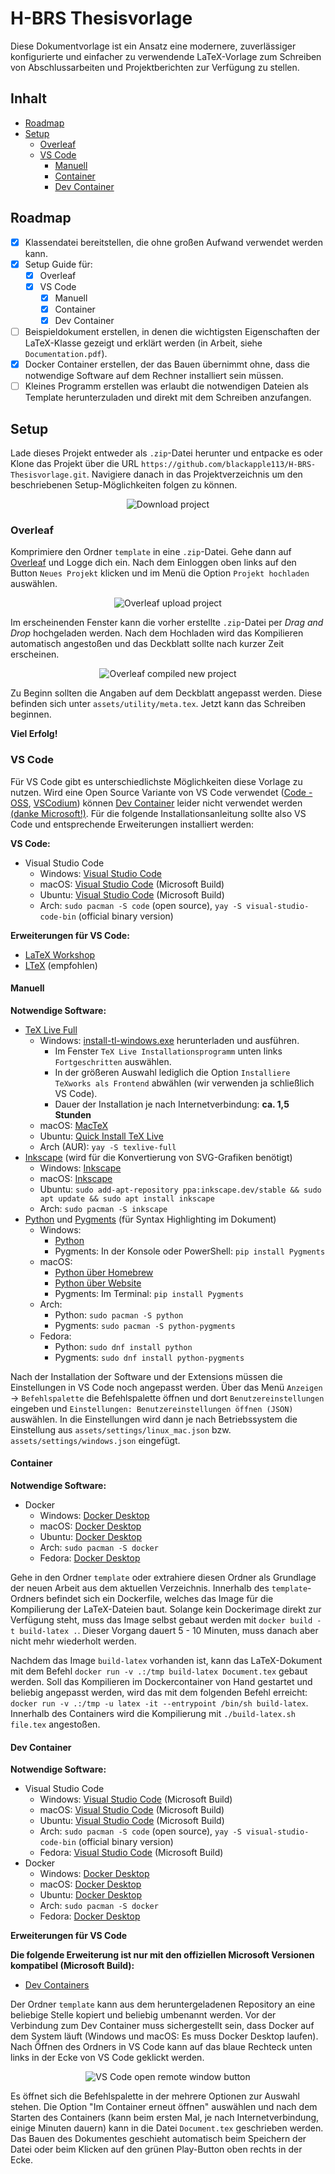 # H-BRS Thesisvorlage <!-- omit in toc -->

Diese Dokumentvorlage ist ein Ansatz eine modernere, zuverlässiger konfigurierte und einfacher zu verwendende LaTeX-Vorlage zum Schreiben von Abschlussarbeiten und Projektberichten zur Verfügung zu stellen.

## Inhalt <!-- omit in toc -->
- [Roadmap](#roadmap)
- [Setup](#setup)
  - [Overleaf](#overleaf)
  - [VS Code](#vs-code)
    - [Manuell](#manuell)
    - [Container](#container)
    - [Dev Container](#dev-container)

## Roadmap

* [x] Klassendatei bereitstellen, die ohne großen Aufwand verwendet werden kann.
* [x] Setup Guide für:
  * [x] Overleaf
  * [x] VS Code
    * [x] Manuell
    * [x] Container
    * [x] Dev Container
* [ ] Beispieldokument erstellen, in denen die wichtigsten Eigenschaften der LaTeX-Klasse gezeigt und erklärt werden (in Arbeit, siehe `Documentation.pdf`).
* [x] Docker Container erstellen, der das Bauen übernimmt ohne, dass die notwendige Software auf dem Rechner installiert sein müssen.
* [ ] Kleines Programm erstellen was erlaubt die notwendigen Dateien als Template herunterzuladen und direkt mit dem Schreiben anzufangen.

## Setup

Lade dieses Projekt entweder als `.zip`-Datei herunter und entpacke es oder Klone das Projekt über die URL `https://github.com/blackapple113/H-BRS-Thesisvorlage.git`. Navigiere danach in das Projektverzeichnis um den beschriebenen Setup-Möglichkeiten folgen zu können.

<div align="center">

![Download project](assets/images/github_download_project.png)

</div>

### Overleaf
Komprimiere den Ordner `template` in eine `.zip`-Datei. Gehe dann auf [Overleaf](https://overleaf.com) und Logge dich ein. Nach dem Einloggen oben links auf den Button `Neues Projekt` klicken und im Menü die Option `Projekt hochladen` auswählen.

<div align="center">

![Overleaf upload project](assets/images/overleaf_upload_project.png)

</div>

Im erscheinenden Fenster kann die vorher erstellte `.zip`-Datei per *Drag and Drop* hochgeladen werden. Nach dem Hochladen wird das Kompilieren automatisch angestoßen und das Deckblatt sollte nach kurzer Zeit erscheinen.

<div align="center">

![Overleaf compiled new project](asset/../assets/images/overleaf_compiled_new_project.png)

</div>

Zu Beginn sollten die Angaben auf dem Deckblatt angepasst werden. Diese befinden sich unter `assets/utility/meta.tex`. Jetzt kann das Schreiben beginnen. 

**Viel Erfolg!**

### VS Code

Für VS Code gibt es unterschiedlichste Möglichkeiten diese Vorlage zu nutzen. Wird eine Open Source Variante von VS Code verwendet ([Code - OSS](https://github.com/microsoft/vscode), [VSCodium](https://vscodium.com/)) können [Dev Container](https://containers.dev/) leider nicht verwendet werden [(danke Microsoft!)](https://github.com/microsoft/vscode-remote-release/issues/1886#issuecomment-561493608). Für die folgende Installationsanleitung sollte also VS Code und entsprechende Erweiterungen installiert werden:

**VS Code:**
- Visual Studio Code
  - Windows: [Visual Studio Code](https://code.visualstudio.com/)
  - macOS: [Visual Studio Code](https://code.visualstudio.com/) (Microsoft Build)
  - Ubuntu: [Visual Studio Code](https://code.visualstudio.com/) (Microsoft Build)
  - Arch: `sudo pacman -S code` (open source), `yay -S visual-studio-code-bin` (official binary version)

**Erweiterungen für VS Code:**
- [LaTeX Workshop](https://marketplace.visualstudio.com/items?itemName=James-Yu.latex-workshop)
- [LTeX](https://marketplace.visualstudio.com/items?itemName=valentjn.vscode-ltex) (empfohlen)

#### Manuell

**Notwendige Software:**
- [TeX Live Full](https://tug.org/texlive/)
  - Windows: [install-tl-windows.exe](https://tug.org/texlive/windows.html) herunterladen und ausführen.
    - Im Fenster `TeX Live Installationsprogramm` unten links `Fortgeschritten` auswählen.
    - In der größeren Auswahl lediglich die Option `Installiere TeXworks als Frontend` abwählen (wir verwenden ja schließlich VS Code).
    - Dauer der Installation je nach Internetverbindung: **ca. 1,5 Stunden**
  - macOS: [MacTeX](https://www.tug.org/mactex/mactex-download.html)
  - Ubuntu: [Quick Install TeX Live](https://tug.org/texlive/quickinstall.html)
  - Arch (AUR): `yay -S texlive-full`
- [Inkscape](https://inkscape.org/) (wird für die Konvertierung von SVG-Grafiken benötigt)
  - Windows: [Inkscape](https://inkscape.org/)
  - macOS: [Inkscape](https://inkscape.org/)
  - Ubuntu: `sudo add-apt-repository ppa:inkscape.dev/stable && sudo apt update && sudo apt install inkscape`
  - Arch: `sudo pacman -S inkscape`
- [Python](https://www.python.org/) und [Pygments](https://pygments.org/) (für Syntax Highlighting im Dokument)
  - Windows:
    - [Python](https://www.python.org/)
    - Pygments: In der Konsole oder PowerShell: `pip install Pygments`
  - macOS:
    - [Python über Homebrew](https://docs.brew.sh/Homebrew-and-Python)
    - [Python über Website](https://www.python.org/)
    - Pygments: Im Terminal: `pip install Pygments`
  - Arch:
    - Python: `sudo pacman -S python`
    - Pygments: `sudo pacman -S python-pygments`
  - Fedora:
    - Python: `sudo dnf install python`
    - Pygments: `sudo dnf install python-pygments`


<!-- - (eventuell muss noch `biber` über die TeX Live Paketverwaltung heruntergeladen werden mit `tlmgr install biber`) -->

Nach der Installation der Software und der Extensions müssen die Einstellungen in VS Code noch angepasst werden. Über das Menü `Anzeigen` → `Befehlspalette` die Befehlspalette öffnen und dort `Benutzereinstellungen` eingeben und `Einstellungen: Benutzereinstellungen öffnen (JSON)` auswählen. In die Einstellungen wird dann je nach Betriebssystem die Einstellung aus `assets/settings/linux_mac.json` bzw. `assets/settings/windows.json` eingefügt.


#### Container

**Notwendige Software:**
- Docker
  - Windows: [Docker Desktop](https://www.docker.com/products/docker-desktop/)
  - macOS: [Docker Desktop](https://www.docker.com/products/docker-desktop/)
  - Ubuntu: [Docker Desktop](https://www.docker.com/products/docker-desktop/)
  - Arch: `sudo pacman -S docker`
  - Fedora: [Docker Desktop](https://www.docker.com/products/docker-desktop/)

Gehe in den Ordner `template` oder extrahiere diesen Ordner als Grundlage der neuen Arbeit aus dem aktuellen Verzeichnis. Innerhalb des `template`-Ordners befindet sich ein Dockerfile, welches das Image für die Kompilierung der LaTeX-Dateien baut. Solange kein Dockerimage direkt zur Verfügung steht, muss das Image selbst gebaut werden mit `docker build -t build-latex .`. Dieser Vorgang dauert 5 - 10 Minuten, muss danach aber nicht mehr wiederholt werden.

Nachdem das Image `build-latex` vorhanden ist, kann das LaTeX-Dokument mit dem Befehl `docker run -v .:/tmp build-latex Document.tex` gebaut werden. Soll das Kompilieren im Dockercontainer von Hand gestartet und beliebig angepasst werden, wird das mit dem folgenden Befehl erreicht: `docker run -v .:/tmp -u latex -it --entrypoint /bin/sh build-latex`. Innerhalb des Containers wird die Kompilierung mit `./build-latex.sh file.tex` angestoßen.


#### Dev Container

**Notwendige Software:**
- Visual Studio Code
  - Windows: [Visual Studio Code](https://code.visualstudio.com/) (Microsoft Build)
  - macOS: [Visual Studio Code](https://code.visualstudio.com/) (Microsoft Build)
  - Ubuntu: [Visual Studio Code](https://code.visualstudio.com/) (Microsoft Build)
  - Arch: `sudo pacman -S code` (open source), `yay -S visual-studio-code-bin` (official binary version)
  - Fedora: [Visual Studio Code](https://code.visualstudio.com/) (Microsoft Build)
- Docker
  - Windows: [Docker Desktop](https://www.docker.com/products/docker-desktop/)
  - macOS: [Docker Desktop](https://www.docker.com/products/docker-desktop/)
  - Ubuntu: [Docker Desktop](https://www.docker.com/products/docker-desktop/)
  - Arch: `sudo pacman -S docker`
  - Fedora: [Docker Desktop](https://www.docker.com/products/docker-desktop/)

**Erweiterungen für VS Code**

**Die folgende Erweiterung ist nur mit den offiziellen Microsoft Versionen kompatibel (Microsoft Build):**
- [Dev Containers](https://marketplace.visualstudio.com/items?itemName=ms-vscode-remote.remote-containers)

Der Ordner `template` kann aus dem heruntergeladenen Repository an eine beliebige Stelle kopiert und beliebig umbenannt werden. Vor der Verbindung zum Dev Container muss sichergestellt sein, dass Docker auf dem System läuft (Windows und macOS: Es muss Docker Desktop laufen). Nach Öffnen des Ordners in VS Code kann auf das blaue Rechteck unten links in der Ecke von VS Code geklickt werden.

<div align="center">

![VS Code open remote window button](assets/images/vscode-remote-window-button.png)

</div>

Es öffnet sich die Befehlspalette in der mehrere Optionen zur Auswahl stehen. Die Option "Im Container erneut öffnen" auswählen und nach dem Starten des Containers (kann beim ersten Mal, je nach Internetverbindung, einige Minuten dauern) kann in die Datei `Document.tex` geschrieben werden. Das Bauen des Dokumentes geschieht automatisch beim Speichern der Datei oder beim Klicken auf den grünen Play-Button oben rechts in der Ecke.


<!-- Vor der Verwendung des Templates sollte sichergestellt werden, dass [Inkscape](https://inkscape.org/de/), [Python](https://www.python.org) und das Pythonpaket [Pygments](https://pygments.org/) auf dem System installiert sind.

Danach kann die Ordnerstruktur `template` einfach als Vorlage für das Dokument verwendet werden. `Document.tex` ist die Hauptdatei, in der alles geschrieben oder mit `\input` importiert wird. Ich empfehle die Aufteilung der Kapitel/Abschnitte in einzelne Dateien in den Ordner `chapter`. Als Klassenoption muss mindestens die Sprachangabe `german` oder `english` gegeben werden.

Angaben über den Titel des Dokuments, den Autor usw. finden sich unter `template/assets/utility/meta.tex`. Das muss einmal gesetzt werden und bleibt dann in der Regel fix. Für den Buildprozess sollte `latexmk` verwendet werden.

⚠️ Weitere Informationen für die Verwendung der Klasse folgen im Beispieldokument. ⚠️ -->
